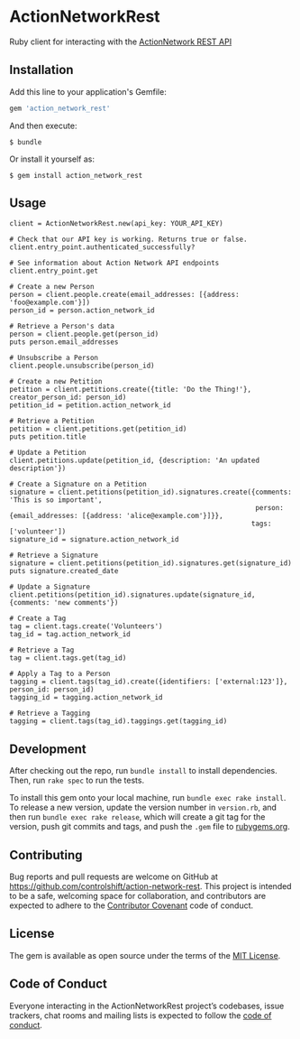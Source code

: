 # ActionNetworkRest

Ruby client for interacting with the [ActionNetwork REST API](https://actionnetwork.org/docs/)

## Installation

Add this line to your application's Gemfile:

```ruby
gem 'action_network_rest'
```

And then execute:

    $ bundle

Or install it yourself as:

    $ gem install action_network_rest

## Usage

```
client = ActionNetworkRest.new(api_key: YOUR_API_KEY)

# Check that our API key is working. Returns true or false.
client.entry_point.authenticated_successfully?

# See information about Action Network API endpoints
client.entry_point.get

# Create a new Person
person = client.people.create(email_addresses: [{address: 'foo@example.com'}])
person_id = person.action_network_id

# Retrieve a Person's data
person = client.people.get(person_id)
puts person.email_addresses

# Unsubscribe a Person
client.people.unsubscribe(person_id)

# Create a new Petition
petition = client.petitions.create({title: 'Do the Thing!'}, creator_person_id: person_id)
petition_id = petition.action_network_id

# Retrieve a Petition
petition = client.petitions.get(petition_id)
puts petition.title

# Update a Petition
client.petitions.update(petition_id, {description: 'An updated description'})

# Create a Signature on a Petition
signature = client.petitions(petition_id).signatures.create({comments: 'This is so important',
                                                             person: {email_addresses: [{address: 'alice@example.com'}]}},
                                                            tags: ['volunteer'])
signature_id = signature.action_network_id

# Retrieve a Signature
signature = client.petitions(petition_id).signatures.get(signature_id)
puts signature.created_date

# Update a Signature
client.petitions(petition_id).signatures.update(signature_id, {comments: 'new comments'})

# Create a Tag
tag = client.tags.create('Volunteers')
tag_id = tag.action_network_id

# Retrieve a Tag
tag = client.tags.get(tag_id)

# Apply a Tag to a Person
tagging = client.tags(tag_id).create({identifiers: ['external:123']}, person_id: person_id)
tagging_id = tagging.action_network_id

# Retrieve a Tagging
tagging = client.tags(tag_id).taggings.get(tagging_id)
```

## Development

After checking out the repo, run `bundle install` to install dependencies. Then, run `rake spec` to run the tests.

To install this gem onto your local machine, run `bundle exec rake install`. To release a new version, update the version number in `version.rb`, and then run `bundle exec rake release`, which will create a git tag for the version, push git commits and tags, and push the `.gem` file to [rubygems.org](https://rubygems.org).

## Contributing

Bug reports and pull requests are welcome on GitHub at https://github.com/controlshift/action-network-rest. This project is intended to be a safe, welcoming space for collaboration, and contributors are expected to adhere to the [Contributor Covenant](http://contributor-covenant.org) code of conduct.

## License

The gem is available as open source under the terms of the [MIT License](https://opensource.org/licenses/MIT).

## Code of Conduct

Everyone interacting in the ActionNetworkRest project’s codebases, issue trackers, chat rooms and mailing lists is expected to follow the [code of conduct](https://github.com/controlshift/action-network-rest/blob/master/CODE_OF_CONDUCT.md).
